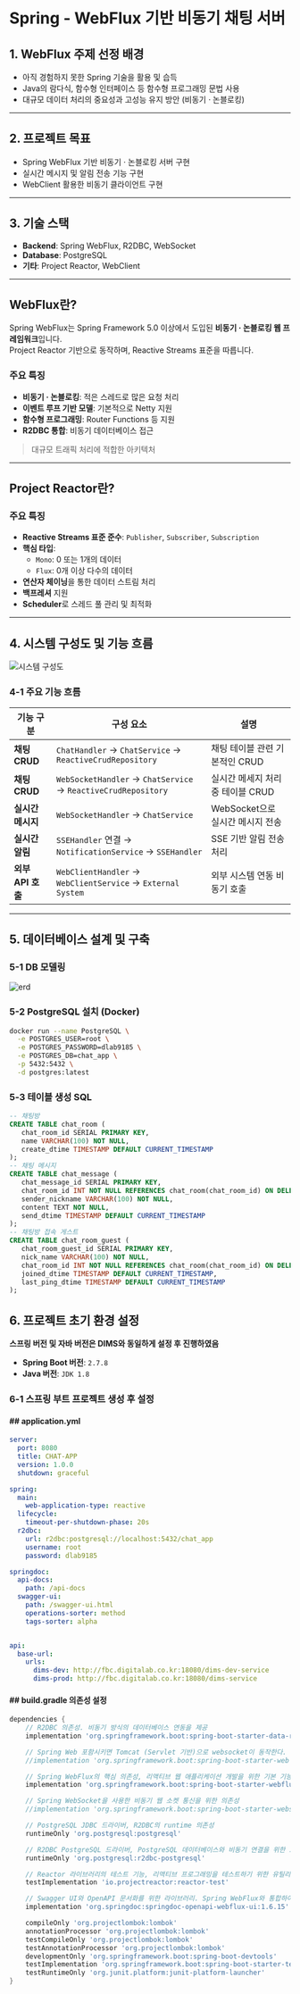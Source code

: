 # Spring - WebFlux 기반 비동기 채팅 서버

## 1. WebFlux 주제 선정 배경

- 아직 경험하지 못한 Spring 기술을 활용 및 습득
- Java의 람다식, 함수형 인터페이스 등 함수형 프로그래밍 문법 사용
- 대규모 데이터 처리의 중요성과 고성능 유지 방안 (비동기 · 논블로킹)

---

## 2. 프로젝트 목표

- Spring WebFlux 기반 비동기 · 논블로킹 서버 구현
- 실시간 메시지 및 알림 전송 기능 구현
- WebClient 활용한 비동기 클라이언트 구현

---

## 3. 기술 스택

- **Backend**: Spring WebFlux, R2DBC, WebSocket
- **Database**: PostgreSQL
- **기타**: Project Reactor, WebClient

---

## WebFlux란?

Spring WebFlux는 Spring Framework 5.0 이상에서 도입된 **비동기 · 논블로킹 웹 프레임워크**입니다.  
Project Reactor 기반으로 동작하며, Reactive Streams 표준을 따릅니다.

### 주요 특징

- **비동기 · 논블로킹**: 적은 스레드로 많은 요청 처리
- **이벤트 루프 기반 모델**: 기본적으로 Netty 지원
- **함수형 프로그래밍**: Router Functions 등 지원
- **R2DBC 통합**: 비동기 데이터베이스 접근

> 대규모 트래픽 처리에 적합한 아키텍처

---

## Project Reactor란?

### 주요 특징

- **Reactive Streams 표준 준수**: `Publisher`, `Subscriber`, `Subscription`
- **핵심 타입**:
    - `Mono`: 0 또는 1개의 데이터
    - `Flux`: 0개 이상 다수의 데이터
- **연산자 체이닝**을 통한 데이터 스트림 처리
- **백프레셔** 지원
- **Scheduler**로 스레드 풀 관리 및 최적화

---

## 4. 시스템 구성도 및 기능 흐름
![시스템 구성도](./images/system_flow.png)

### 4-1 주요 기능 흐름

| 기능 구분 | 구성 요소                                                         | 설명                     |
|----------|---------------------------------------------------------------|------------------------|
| **채팅 CRUD** | `ChatHandler` → `ChatService` → `ReactiveCrudRepository`      | 채팅 테이블 관련 기본적인 CRUD    |
| **채팅 CRUD** | `WebSocketHandler` → `ChatService` → `ReactiveCrudRepository` | 실시간 메세지 처리중 테이블 CRUD   |
| **실시간 메시지** | `WebSocketHandler` → `ChatService`                            | WebSocket으로 실시간 메시지 전송 |
| **실시간 알림** | `SSEHandler` 연결 → `NotificationService` → `SSEHandler`        | SSE 기반 알림 전송 처리        |
| **외부 API 호출** | `WebClientHandler` → `WebClientService` -> `External System`    | 외부 시스템 연동 비동기 호출       |

---

## 5. 데이터베이스 설계 및 구축

### 5-1 DB 모델링
![erd](./images/DB-ERD.png)
### 5-2 PostgreSQL 설치 (Docker)

```bash
docker run --name PostgreSQL \
  -e POSTGRES_USER=root \
  -e POSTGRES_PASSWORD=dlab9185 \
  -e POSTGRES_DB=chat_app \
  -p 5432:5432 \
  -d postgres:latest
```
### 5-3 테이블 생성 SQL
```sql
-- 채팅방
CREATE TABLE chat_room (
   chat_room_id SERIAL PRIMARY KEY,
   name VARCHAR(100) NOT NULL,
   create_dtime TIMESTAMP DEFAULT CURRENT_TIMESTAMP
);
-- 채팅 메시지
CREATE TABLE chat_message (
   chat_message_id SERIAL PRIMARY KEY,
   chat_room_id INT NOT NULL REFERENCES chat_room(chat_room_id) ON DELETE CASCADE,
   sender_nickname VARCHAR(100) NOT NULL,
   content TEXT NOT NULL,
   send_dtime TIMESTAMP DEFAULT CURRENT_TIMESTAMP
);
-- 채팅방 접속 게스트
CREATE TABLE chat_room_guest (
   chat_room_guest_id SERIAL PRIMARY KEY,
   nick_name VARCHAR(100) NOT NULL,
   chat_room_id INT NOT NULL REFERENCES chat_room(chat_room_id) ON DELETE CASCADE,
   joined_dtime TIMESTAMP DEFAULT CURRENT_TIMESTAMP,
   last_ping_dtime TIMESTAMP DEFAULT CURRENT_TIMESTAMP
);


```

## 6. 프로젝트 초기 환경 설정 
**스프링 버전 및 자바 버전은 DIMS와 동일하게 설정 후 진행하였음**
- **Spring Boot 버전**: `2.7.8`
- **Java 버전**: `JDK 1.8`

### 6-1 스프링 부트 프로젝트 생성 후 설정
#### ## application.yml 

```yaml
server:
  port: 8080
  title: CHAT-APP
  version: 1.0.0
  shutdown: graceful

spring:
  main:
    web-application-type: reactive
  lifecycle:
    timeout-per-shutdown-phase: 20s
  r2dbc:
    url: r2dbc:postgresql://localhost:5432/chat_app
    username: root
    password: dlab9185

springdoc:
  api-docs:
    path: /api-docs
  swagger-ui:
    path: /swagger-ui.html
    operations-sorter: method
    tags-sorter: alpha


api:
  base-url:
    urls:
      dims-dev: http://fbc.digitalab.co.kr:18080/dims-dev-service
      dims-prod: http://fbc.digitalab.co.kr:18080/dims-service
```

#### ## build.gradle 의존성 설정 

```gradle
dependencies {
	// R2DBC 의존성. 비동기 방식의 데이터베이스 연동을 제공
	implementation 'org.springframework.boot:spring-boot-starter-data-r2dbc'

	// Spring Web 포함시키면 Tomcat (Servlet 기반)으로 websocket이 동작한다. netty위에서 동작해야함
	//implementation 'org.springframework.boot:spring-boot-starter-web'

	// Spring WebFlux의 핵심 의존성, 리액티브 웹 애플리케이션 개발을 위한 기본 기능을 제공
	implementation 'org.springframework.boot:spring-boot-starter-webflux'

	// Spring WebSocket을 사용한 비동기 웹 소켓 통신을 위한 의존성
	//implementation 'org.springframework.boot:spring-boot-starter-websocket' // 주석이유 : spring-boot-starter-webflux에 WebSocket이 내장되어 있음.

	// PostgreSQL JDBC 드라이버, R2DBC의 runtime 의존성
	runtimeOnly 'org.postgresql:postgresql'

	// R2DBC PostgreSQL 드라이버, PostgreSQL 데이터베이스와 비동기 연결을 위한 드라이버
	runtimeOnly 'org.postgresql:r2dbc-postgresql'

	// Reactor 라이브러리의 테스트 기능, 리액티브 프로그래밍을 테스트하기 위한 유틸리티 제공
	testImplementation 'io.projectreactor:reactor-test'

	// Swagger UI와 OpenAPI 문서화를 위한 라이브러리. Spring WebFlux와 통합하여 API 문서화 가능
	implementation 'org.springdoc:springdoc-openapi-webflux-ui:1.6.15'

	compileOnly 'org.projectlombok:lombok'
	annotationProcessor 'org.projectlombok:lombok'
	testCompileOnly 'org.projectlombok:lombok'
	testAnnotationProcessor 'org.projectlombok:lombok'
	developmentOnly 'org.springframework.boot:spring-boot-devtools'
	testImplementation 'org.springframework.boot:spring-boot-starter-test'
	testRuntimeOnly 'org.junit.platform:junit-platform-launcher'
}

```
